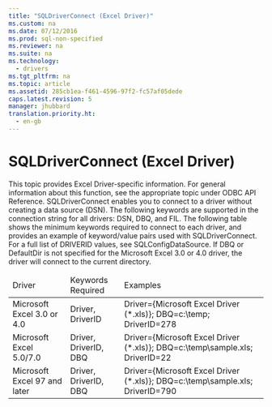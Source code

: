 ```yaml
---
title: "SQLDriverConnect (Excel Driver)"
ms.custom: na
ms.date: 07/12/2016
ms.prod: sql-non-specified
ms.reviewer: na
ms.suite: na
ms.technology: 
  - drivers
ms.tgt_pltfrm: na
ms.topic: article
ms.assetid: 285cb1ea-f461-4596-97f2-fc57af05dede
caps.latest.revision: 5
manager: jhubbard
translation.priority.ht: 
  - en-gb
---
```

# SQLDriverConnect (Excel Driver)
<?xml version="1.0" encoding="utf-8"?>
<developerConceptualDocument xmlns="http://ddue.schemas.microsoft.com/authoring/2003/5" xmlns:xlink="http://www.w3.org/1999/xlink" xmlns:xsi="http://www.w3.org/2001/XMLSchema-instance" xsi:schemaLocation="http://ddue.schemas.microsoft.com/authoring/2003/5 http://dduestorage.blob.core.windows.net/ddueschema/developer.xsd">
  <introduction>
    <alert class="note">
      <para>This topic provides Excel Driver-specific information. For general information about this function, see the appropriate topic under <legacyLink xlink:href="b7a49774-f458-44ce-9a04-a0457501405b">ODBC API Reference</legacyLink>.</para>
    </alert>
    <para>
      <legacyBold>SQLDriverConnect</legacyBold> enables you to connect to a driver without creating a data source (DSN).</para>
    <para>The following keywords are supported in the connection string for all drivers: <legacyBold>DSN</legacyBold>, <legacyBold>DBQ</legacyBold>, and <legacyBold>FIL</legacyBold>. </para>
    <para>The following table shows the minimum keywords required to connect to each driver, and provides an example of keyword/value pairs used with <legacyBold>SQLDriverConnect</legacyBold>. For a full list of DRIVERID values, see <legacyLink xlink:href="885b3bea-f4b6-4902-b994-f78a912b612f">SQLConfigDataSource</legacyLink>.</para>
    <alert class="note">
      <para>If DBQ or DefaultDir is not specified for the Microsoft Excel 3.0 or 4.0 driver, the driver will connect to the current directory.</para>
    </alert>
    <table xmlns:caps="http://schemas.microsoft.com/build/caps/2013/11">
      <thead>
        <tr>
          <TD>
            <para>Driver</para>
          </TD>
          <TD>
            <para>Keywords Required</para>
          </TD>
          <TD>
            <para>Examples</para>
          </TD>
        </tr>
      </thead>
      <tbody>
        <tr>
          <TD>
            <para>Microsoft Excel 3.0 or 4.0</para>
          </TD>
          <TD>
            <para>Driver, DriverID</para>
          </TD>
          <TD>
            <para>Driver={Microsoft Excel Driver (*.xls)}; DBQ=c:\temp; DriverID=278</para>
          </TD>
        </tr>
        <tr>
          <TD>
            <para>Microsoft Excel 5.0/7.0</para>
          </TD>
          <TD>
            <para>Driver, DriverID,  DBQ</para>
          </TD>
          <TD>
            <para>Driver={Microsoft Excel Driver (*.xls)}; DBQ=c:\temp\sample.xls; DriverID=22</para>
          </TD>
        </tr>
        <tr>
          <TD>
            <para>Microsoft Excel 97 and later</para>
          </TD>
          <TD>
            <para>Driver, DriverID,  DBQ</para>
          </TD>
          <TD>
            <para>Driver={Microsoft Excel Driver (*.xls)}; DBQ=c:\temp\sample.xls; DriverID=790</para>
          </TD>
        </tr>
      </tbody>
    </table>
  </introduction>
  <relatedTopics />
</developerConceptualDocument>